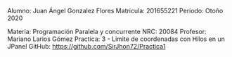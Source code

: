 Alumno: Juan Ángel Gonzalez Flores
Matricula: 201655221
Periodo: Otoño 2020

Materia: Programación Paralela y concurrente 
NRC: 20084
Profesor: Mariano Larios Gómez
Practica: 3 - Limite de coordenadas con Hilos en un JPanel
GitHub: https://github.com/SirJhon72/Practica1
